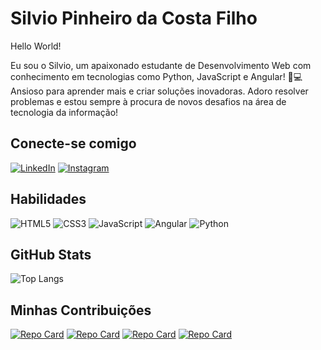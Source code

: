 # Silvio Pinheiro da Costa Filho  
Hello World!  

Eu sou o Silvio, um apaixonado estudante de Desenvolvimento Web com conhecimento em tecnologias como Python, JavaScript e Angular! 🚀💻  
Ansioso para aprender mais e criar soluções inovadoras. Adoro resolver problemas e estou sempre à procura de novos desafios na área de tecnologia da informação!  

## Conecte-se comigo  
[![LinkedIn](https://img.shields.io/badge/LinkedIn-000?style=for-the-badge&logo=linkedin&logoColor=0E76A8)](https://www.linkedin.com/in/silviofilho98/)
[![Instagram](https://img.shields.io/badge/Instagram-000?style=for-the-badge&logo=instagram)](https://www.instagram.com/silvio_pinheiro98/)  

## Habilidades  
![HTML5](https://img.shields.io/badge/HTML5-000?style=for-the-badge&logo=html5)
![CSS3](https://img.shields.io/badge/CSS3-000?style=for-the-badge&logo=css3&logoColor=264CE4)
![JavaScript](https://img.shields.io/badge/JavaScript-000?style=for-the-badge&logo=javascript)
![Angular](https://img.shields.io/badge/Angular-000?style=for-the-badge&logo=angular&logoColor=C3002F)
![Python](https://img.shields.io/badge/Python-000?style=for-the-badge&logo=python&logoColor=3776AB)

## GitHub Stats  
![Top Langs](https://github-readme-stats.vercel.app/api/top-langs/?username=Silviop301&layout=compact&bg_color=000&border_color=30A3DC&title_color=E94D5F&text_color=FFF&cache_seconds=1800) 

## Minhas Contribuições  
[![Repo Card](https://github-readme-stats.vercel.app/api/pin/?username=Silviop301&repo=ISF&bg_color=000&border_color=30A3DC&show_icons=true&icon_color=30A3DC&title_color=E94D5F&text_color=FFF)](https://github.com/Silviop301/ISF)
[![Repo Card](https://github-readme-stats.vercel.app/api/pin/?username=Silviop301&repo=js-developer-pokedex&bg_color=000&border_color=30A3DC&show_icons=true&icon_color=30A3DC&title_color=E94D5F&text_color=FFF)](https://github.com/Silviop301/js-developer-pokedex)
[![Repo Card](https://github-readme-stats.vercel.app/api/pin/?username=Silviop301&repo=hash_and_encrypt_tool&bg_color=000&border_color=30A3DC&show_icons=true&icon_color=30A3DC&title_color=E94D5F&text_color=FFF)](https://github.com/Silviop301/hash_and_encrypt_tool)
[![Repo Card](https://github-readme-stats.vercel.app/api/pin/?username=Silviop301&repo=NetworkMonitor&bg_color=000&border_color=30A3DC&show_icons=true&icon_color=30A3DC&title_color=E94D5F&text_color=FFF)](https://github.com/Silviop301/NetworkMonitor)


